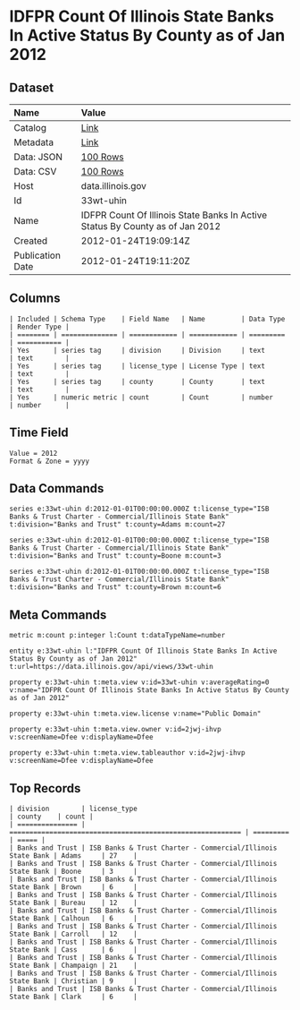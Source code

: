 # IDFPR Count Of Illinois State Banks In Active Status By County as of Jan 2012

## Dataset

| Name | Value |
| :--- | :---- |
| Catalog | [Link](https://catalog.data.gov/dataset/idfpr-count-of-illinois-state-banks-in-active-status-by-county-as-of-jan-2012-7323b) |
| Metadata | [Link](https://data.illinois.gov/api/views/33wt-uhin) |
| Data: JSON | [100 Rows](https://data.illinois.gov/api/views/33wt-uhin/rows.json?max_rows=100) |
| Data: CSV | [100 Rows](https://data.illinois.gov/api/views/33wt-uhin/rows.csv?max_rows=100) |
| Host | data.illinois.gov |
| Id | 33wt-uhin |
| Name | IDFPR Count Of Illinois State Banks In Active Status By County as of Jan 2012 |
| Created | 2012-01-24T19:09:14Z |
| Publication Date | 2012-01-24T19:11:20Z |

## Columns

```ls
| Included | Schema Type    | Field Name   | Name         | Data Type | Render Type |
| ======== | ============== | ============ | ============ | ========= | =========== |
| Yes      | series tag     | division     | Division     | text      | text        |
| Yes      | series tag     | license_type | License Type | text      | text        |
| Yes      | series tag     | county       | County       | text      | text        |
| Yes      | numeric metric | count        | Count        | number    | number      |
```

## Time Field

```ls
Value = 2012
Format & Zone = yyyy
```

## Data Commands

```ls
series e:33wt-uhin d:2012-01-01T00:00:00.000Z t:license_type="ISB Banks & Trust Charter - Commercial/Illinois State Bank" t:division="Banks and Trust" t:county=Adams m:count=27

series e:33wt-uhin d:2012-01-01T00:00:00.000Z t:license_type="ISB Banks & Trust Charter - Commercial/Illinois State Bank" t:division="Banks and Trust" t:county=Boone m:count=3

series e:33wt-uhin d:2012-01-01T00:00:00.000Z t:license_type="ISB Banks & Trust Charter - Commercial/Illinois State Bank" t:division="Banks and Trust" t:county=Brown m:count=6
```

## Meta Commands

```ls
metric m:count p:integer l:Count t:dataTypeName=number

entity e:33wt-uhin l:"IDFPR Count Of Illinois State Banks In Active Status By County as of Jan 2012" t:url=https://data.illinois.gov/api/views/33wt-uhin

property e:33wt-uhin t:meta.view v:id=33wt-uhin v:averageRating=0 v:name="IDFPR Count Of Illinois State Banks In Active Status By County as of Jan 2012"

property e:33wt-uhin t:meta.view.license v:name="Public Domain"

property e:33wt-uhin t:meta.view.owner v:id=2jwj-ihvp v:screenName=Dfee v:displayName=Dfee

property e:33wt-uhin t:meta.view.tableauthor v:id=2jwj-ihvp v:screenName=Dfee v:displayName=Dfee
```

## Top Records

```ls
| division        | license_type                                               | county    | count | 
| =============== | ========================================================== | ========= | ===== | 
| Banks and Trust | ISB Banks & Trust Charter - Commercial/Illinois State Bank | Adams     | 27    | 
| Banks and Trust | ISB Banks & Trust Charter - Commercial/Illinois State Bank | Boone     | 3     | 
| Banks and Trust | ISB Banks & Trust Charter - Commercial/Illinois State Bank | Brown     | 6     | 
| Banks and Trust | ISB Banks & Trust Charter - Commercial/Illinois State Bank | Bureau    | 12    | 
| Banks and Trust | ISB Banks & Trust Charter - Commercial/Illinois State Bank | Calhoun   | 6     | 
| Banks and Trust | ISB Banks & Trust Charter - Commercial/Illinois State Bank | Carroll   | 12    | 
| Banks and Trust | ISB Banks & Trust Charter - Commercial/Illinois State Bank | Cass      | 6     | 
| Banks and Trust | ISB Banks & Trust Charter - Commercial/Illinois State Bank | Champaign | 21    | 
| Banks and Trust | ISB Banks & Trust Charter - Commercial/Illinois State Bank | Christian | 9     | 
| Banks and Trust | ISB Banks & Trust Charter - Commercial/Illinois State Bank | Clark     | 6     | 
```